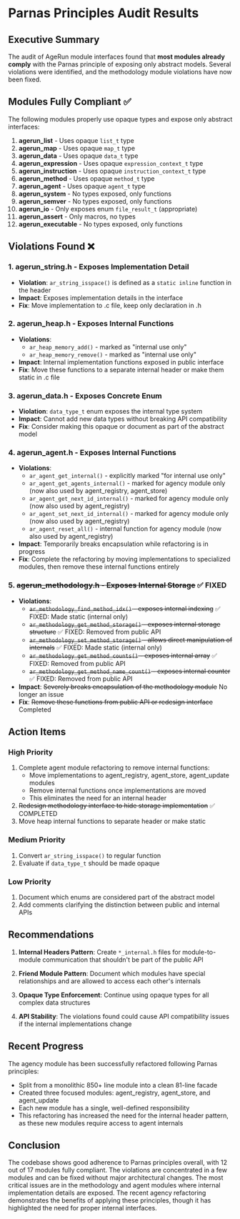 # Parnas Principles Audit Results

## Executive Summary

The audit of AgeRun module interfaces found that **most modules already comply** with the Parnas principle of exposing only abstract models. Several violations were identified, and the methodology module violations have now been fixed.

## Modules Fully Compliant ✅

The following modules properly use opaque types and expose only abstract interfaces:

1. **agerun_list** - Uses opaque `list_t` type
2. **agerun_map** - Uses opaque `map_t` type  
3. **agerun_data** - Uses opaque `data_t` type
4. **agerun_expression** - Uses opaque `expression_context_t` type
5. **agerun_instruction** - Uses opaque `instruction_context_t` type
6. **agerun_method** - Uses opaque `method_t` type
7. **agerun_agent** - Uses opaque `agent_t` type
8. **agerun_system** - No types exposed, only functions
9. **agerun_semver** - No types exposed, only functions
10. **agerun_io** - Only exposes enum `file_result_t` (appropriate)
11. **agerun_assert** - Only macros, no types
12. **agerun_executable** - No types exposed, only functions

## Violations Found ❌

### 1. **agerun_string.h** - Exposes Implementation Detail
- **Violation**: `ar_string_isspace()` is defined as a `static inline` function in the header
- **Impact**: Exposes implementation details in the interface
- **Fix**: Move implementation to .c file, keep only declaration in .h

### 2. **agerun_heap.h** - Exposes Internal Functions
- **Violations**:
  - `ar_heap_memory_add()` - marked as "internal use only"
  - `ar_heap_memory_remove()` - marked as "internal use only"
- **Impact**: Internal implementation functions exposed in public interface
- **Fix**: Move these functions to a separate internal header or make them static in .c file

### 3. **agerun_data.h** - Exposes Concrete Enum
- **Violation**: `data_type_t` enum exposes the internal type system
- **Impact**: Cannot add new data types without breaking API compatibility
- **Fix**: Consider making this opaque or document as part of the abstract model

### 4. **agerun_agent.h** - Exposes Internal Functions
- **Violations**:
  - `ar_agent_get_internal()` - explicitly marked "for internal use only"
  - `ar_agent_get_agents_internal()` - marked for agency module only (now also used by agent_registry, agent_store)
  - `ar_agent_get_next_id_internal()` - marked for agency module only (now also used by agent_registry)
  - `ar_agent_set_next_id_internal()` - marked for agency module only (now also used by agent_registry)
  - `ar_agent_reset_all()` - internal function for agency module (now also used by agent_registry)
- **Impact**: Temporarily breaks encapsulation while refactoring is in progress
- **Fix**: Complete the refactoring by moving implementations to specialized modules, then remove these internal functions entirely

### 5. ~~**agerun_methodology.h** - Exposes Internal Storage~~ ✅ FIXED
- **Violations**:
  - ~~`ar_methodology_find_method_idx()` - exposes internal indexing~~ ✅ FIXED: Made static (internal only)
  - ~~`ar_methodology_get_method_storage()` - exposes internal storage structure~~ ✅ FIXED: Removed from public API
  - ~~`ar_methodology_set_method_storage()` - allows direct manipulation of internals~~ ✅ FIXED: Made static (internal only)
  - ~~`ar_methodology_get_method_counts()` - exposes internal array~~ ✅ FIXED: Removed from public API
  - ~~`ar_methodology_get_method_name_count()` - exposes internal counter~~ ✅ FIXED: Removed from public API
- **Impact**: ~~Severely breaks encapsulation of the methodology module~~ No longer an issue
- **Fix**: ~~Remove these functions from public API or redesign interface~~ Completed

## Action Items

### High Priority
1. Complete agent module refactoring to remove internal functions:
   - Move implementations to agent_registry, agent_store, agent_update modules
   - Remove internal functions once implementations are moved
   - This eliminates the need for an internal header
2. ~~Redesign methodology interface to hide storage implementation~~ ✅ COMPLETED
3. Move heap internal functions to separate header or make static

### Medium Priority  
1. Convert `ar_string_isspace()` to regular function
2. Evaluate if `data_type_t` should be made opaque

### Low Priority
1. Document which enums are considered part of the abstract model
2. Add comments clarifying the distinction between public and internal APIs

## Recommendations

1. **Internal Headers Pattern**: Create `*_internal.h` files for module-to-module communication that shouldn't be part of the public API

2. **Friend Module Pattern**: Document which modules have special relationships and are allowed to access each other's internals

3. **Opaque Type Enforcement**: Continue using opaque types for all complex data structures

4. **API Stability**: The violations found could cause API compatibility issues if the internal implementations change

## Recent Progress

The agency module has been successfully refactored following Parnas principles:
- Split from a monolithic 850+ line module into a clean 81-line facade
- Created three focused modules: agent_registry, agent_store, and agent_update
- Each new module has a single, well-defined responsibility
- This refactoring has increased the need for the internal header pattern, as these new modules require access to agent internals

## Conclusion

The codebase shows good adherence to Parnas principles overall, with 12 out of 17 modules fully compliant. The violations are concentrated in a few modules and can be fixed without major architectural changes. The most critical issues are in the methodology and agent modules where internal implementation details are exposed. The recent agency refactoring demonstrates the benefits of applying these principles, though it has highlighted the need for proper internal interfaces.
